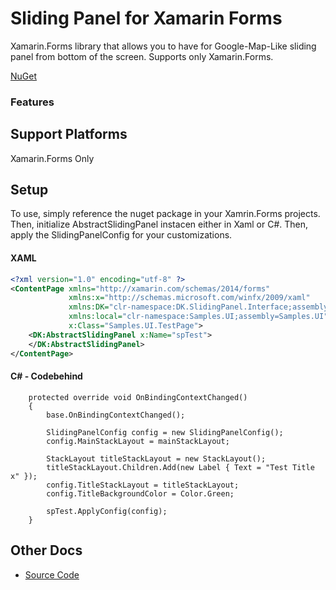 ﻿# Sliding Panel for Xamarin Forms

Xamarin.Forms library that allows you to have for Google-Map-Like sliding panel from bottom of the screen.
Supports only Xamarin.Forms.

[NuGet](https://www.nuget.org/packages/DK.SlidingPanel/)

### Features

## Support Platforms
Xamarin.Forms Only

## Setup
To use, simply reference the nuget package in your Xamrin.Forms projects.
Then, initialize AbstractSlidingPanel instacen either in Xaml or C#.
Then, apply the SlidingPanelConfig for your customizations.

#### XAML 
```xml
<?xml version="1.0" encoding="utf-8" ?>
<ContentPage xmlns="http://xamarin.com/schemas/2014/forms"
             xmlns:x="http://schemas.microsoft.com/winfx/2009/xaml"
             xmlns:DK="clr-namespace:DK.SlidingPanel.Interface;assembly=DK.SlidingPanel.Interface"
             xmlns:local="clr-namespace:Samples.UI;assembly=Samples.UI"
             x:Class="Samples.UI.TestPage">
    <DK:AbstractSlidingPanel x:Name="spTest">
    </DK:AbstractSlidingPanel>
</ContentPage>
```

#### C# - Codebehind 
        protected override void OnBindingContextChanged()
        {
            base.OnBindingContextChanged();

            SlidingPanelConfig config = new SlidingPanelConfig();
            config.MainStackLayout = mainStackLayout;

            StackLayout titleStackLayout = new StackLayout();
            titleStackLayout.Children.Add(new Label { Text = "Test Title x" });
            config.TitleStackLayout = titleStackLayout;
            config.TitleBackgroundColor = Color.Green;

            spTest.ApplyConfig(config);
        }


## Other Docs
* [Source Code](https://github.com/dw2kim/slidingpanel/tree/master/src/Samples/Samples)
